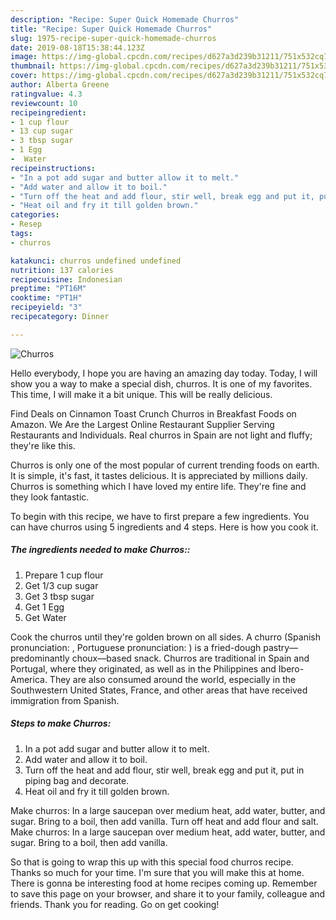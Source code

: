 ```yaml
---
description: "Recipe: Super Quick Homemade Churros"
title: "Recipe: Super Quick Homemade Churros"
slug: 1975-recipe-super-quick-homemade-churros
date: 2019-08-18T15:38:44.123Z
image: https://img-global.cpcdn.com/recipes/d627a3d239b31211/751x532cq70/churros-recipe-main-photo.jpg
thumbnail: https://img-global.cpcdn.com/recipes/d627a3d239b31211/751x532cq70/churros-recipe-main-photo.jpg
cover: https://img-global.cpcdn.com/recipes/d627a3d239b31211/751x532cq70/churros-recipe-main-photo.jpg
author: Alberta Greene
ratingvalue: 4.3
reviewcount: 10
recipeingredient:
- 1 cup flour
- 13 cup sugar
- 3 tbsp sugar
- 1 Egg
-  Water
recipeinstructions:
- "In a pot add sugar and butter allow it to melt."
- "Add water and allow it to boil."
- "Turn off the heat and add flour, stir well, break egg and put it, put in piping bag and decorate."
- "Heat oil and fry it till golden brown."
categories:
- Resep
tags:
- churros

katakunci: churros undefined undefined
nutrition: 137 calories
recipecuisine: Indonesian
preptime: "PT16M"
cooktime: "PT1H"
recipeyield: "3"
recipecategory: Dinner

---
```



![Churros](https://img-global.cpcdn.com/recipes/d627a3d239b31211/751x532cq70/churros-recipe-main-photo.jpg)

Hello everybody, I hope you are having an amazing day today. Today, I will show you a way to make a special dish, churros. It is one of my favorites. This time, I will make it a bit unique. This will be really delicious.

Find Deals on Cinnamon Toast Crunch Churros in Breakfast Foods on Amazon. We Are the Largest Online Restaurant Supplier Serving Restaurants and Individuals. Real churros in Spain are not light and fluffy; they&#39;re like this.

Churros is only one of the most popular of current trending foods on earth. It is simple, it's fast, it tastes delicious. It is appreciated by millions daily. Churros is something which I have loved my entire life. They're fine and they look fantastic.


To begin with this recipe, we have to first prepare a few ingredients. You can have churros using 5 ingredients and 4 steps. Here is how you cook it.

##### The ingredients needed to make Churros::

1. Prepare 1 cup flour
1. Get 1/3 cup sugar
1. Get 3 tbsp sugar
1. Get 1 Egg
1. Get  Water


Cook the churros until they&#39;re golden brown on all sides. A churro (Spanish pronunciation: , Portuguese pronunciation: ) is a fried-dough pastry—predominantly choux—based snack. Churros are traditional in Spain and Portugal, where they originated, as well as in the Philippines and Ibero-America. They are also consumed around the world, especially in the Southwestern United States, France, and other areas that have received immigration from Spanish. 

##### Steps to make Churros:

1. In a pot add sugar and butter allow it to melt.
1. Add water and allow it to boil.
1. Turn off the heat and add flour, stir well, break egg and put it, put in piping bag and decorate.
1. Heat oil and fry it till golden brown.


Make churros: In a large saucepan over medium heat, add water, butter, and sugar. Bring to a boil, then add vanilla. Turn off heat and add flour and salt. Make churros: In a large saucepan over medium heat, add water, butter, and sugar. Bring to a boil, then add vanilla. 

So that is going to wrap this up with this special food churros recipe. Thanks so much for your time. I'm sure that you will make this at home. There is gonna be interesting food at home recipes coming up. Remember to save this page on your browser, and share it to your family, colleague and friends. Thank you for reading. Go on get cooking!
